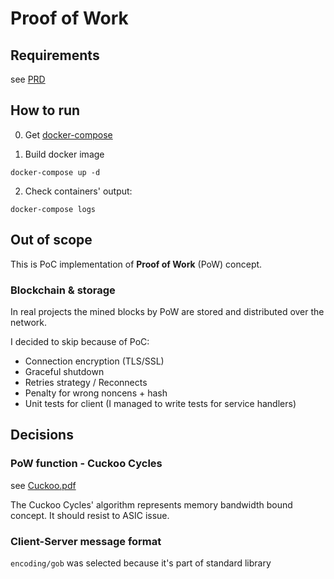 # Proof of Work

## Requirements

see [PRD](docs/PRD.md)

## How to run

0. Get [docker-compose](https://docs.docker.com/compose/install/)

1. Build docker image 

```shell
docker-compose up -d
```

2. Check containers' output:

```shell
docker-compose logs
```

## Out of scope

This is PoC implementation of **Proof of Work** (PoW) concept.

### Blockchain & storage

In real projects the mined blocks by PoW are stored and distributed over the network.

I decided to skip because of PoC:

- Connection encryption (TLS/SSL)
- Graceful shutdown
- Retries strategy / Reconnects
- Penalty for wrong noncens + hash
- Unit tests for client (I managed to write tests for service handlers)

## Decisions

### PoW function - Cuckoo Cycles

see [Cuckoo.pdf](https://github.com/tromp/cuckoo/blob/master/doc/cuckoo.pdf)

The Cuckoo Cycles' algorithm represents memory bandwidth bound concept.
It should resist to ASIC issue. 

### Client-Server message format

`encoding/gob` was selected because it's part of standard library 
